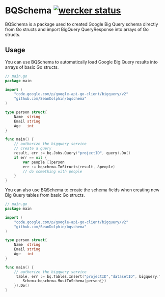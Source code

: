 # BQSchema [![wercker status](https://app.wercker.com/status/c3ce047415c3b4ba6ac9bc5ad26d1747/s "wercker status")](https://app.wercker.com/project/bykey/c3ce047415c3b4ba6ac9bc5ad26d1747)

BQSchema is a package used to created Google Big Query schema directly from Go structs and import BigQuery QueryResponse into arrays of Go structs.

## Usage

You can use BQSchema to automatically load Google Big Query results into arrays of basic Go structs.

~~~ go
// main.go
package main

import (
	"code.google.com/p/google-api-go-client/bigquery/v2"
	"github.com/SeanDolphin/bqschema"
)

type person struct{
	Name  string
	Email string
	Age   int
}

func main() {
  	// authorize the bigquery service
  	// create a query
	result, err := bq.Jobs.Query("projectID", query).Do()
	if err == nil {
		var people []person
		err := bqschema.ToStructs(result, &people)
		// do something with people
	}
}

~~~

You can also use BQSchema to create the schema fields when creating new Big Query tables from basic Go structs.

~~~ go
// main.go
package main

import (
	"code.google.com/p/google-api-go-client/bigquery/v2"
	"github.com/SeanDolphin/bqschema"
)

type person struct{
	Name  string
	Email string
	Age   int
}

func main() {
  	// authorize the bigquery service
	 table, err := bq.Tables.Insert("projectID","datasetID", bigquery.Table{
		Schema:bqschema.MustToSchema(person{})
	}).Do()
}

~~~